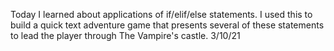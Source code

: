 Today I learned about applications of if/elif/else statements. I used this to build a quick text adventure game that presents several of these statements to lead the player through The Vampire's castle. 3/10/21
